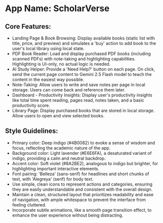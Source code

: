 # **App Name**: ScholarVerse

## Core Features:

- Landing Page & Book Browsing: Display available books (static list with title, price, and preview) and simulates a 'buy' action to add book to the user's local library using local state.
- PDF Book Reader: Load and display purchased PDF books (including scanned PDFs) with note-taking and highlighting capabilities. Highlighting is UI-only, no actual logic is needed.
- AI Study Helper: Provide a 'Need Help?' button on each page. On click, send the current page content to Gemini 2.5 Flash model to teach the content in the easiest way possible.
- Note-Taking: Allow users to write and save notes per page in local storage. Users can come back and reference them later.
- Dashboard - Productivity Insights: Display user's productivity insights like total time spent reading, pages read, notes taken, and a basic productivity score.
- Library Page: Display purchased books that are stored in local storage. Allow users to open and view selected books.

## Style Guidelines:

- Primary color: Deep indigo (#4B0082) to evoke a sense of wisdom and focus, reflecting the academic nature of the app.
- Background color: Light lavender (#E6E6FA), a desaturated variant of indigo, providing a calm and neutral backdrop.
- Accent color: Soft violet (#8A2BE2), analogous to indigo but brighter, for highlighting important interactive elements.
- Font pairing: 'Belleza' (sans-serif) for headlines and short chunks of text, with 'Alegreya' (serif) for body text.
- Use simple, clean icons to represent actions and categories, ensuring they are easily understandable and consistent with the overall design.
- Maintain a clean, structured layout that prioritizes readability and ease of navigation, with ample whitespace to prevent the interface from feeling cluttered.
- Incorporate subtle animations, like a smooth page transition effect, to enhance the user experience without being distracting.